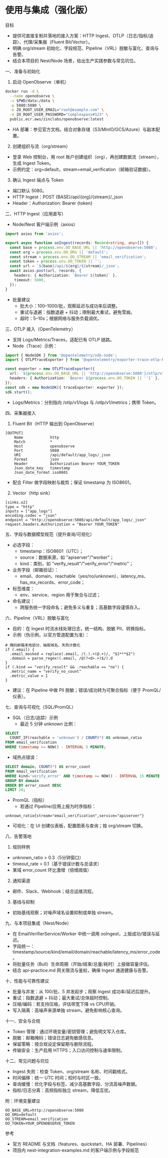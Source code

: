 # 使用与集成（强化版）

目标
- 提供可直接复制并落地的接入方案：HTTP Ingest、OTLP（日志/指标/追踪）、代理/采集器（Fluent Bit/Vector）。
- 明确 org/stream 初始化、字段规范、Pipeline（VRL）脱敏与富化、查询与告警。
- 结合本项目的 Nest/Node 场景，给出生产实践参数与常见坑位。

一、准备与初始化
1) 启动 OpenObserve（单机）
```bash
docker run -d \
  --name openobserve \
  -v $PWD/data:/data \
  -p 5080:5080 \
  -e ZO_ROOT_USER_EMAIL="root@example.com" \
  -e ZO_ROOT_USER_PASSWORD="Complexpass#123" \
  public.ecr.aws/zinclabs/openobserve:latest
```
- HA 部署：参见官方文档，结合对象存储（S3/MinIO/GCS/Azure）与副本配置。

2) 创建组织与流（org/stream）
- 登录 Web 控制台，用 root 账户创建组织（org），再创建数据流（stream），生成 Ingest Token。
- 示例约定：org=default，stream=email_verification（邮箱验证数据）。

3) 确认 Ingest 端点与 Token
- 端口默认 5080。
- HTTP Ingest：POST {BASE}/api/{org}/{stream}/_json
- Header：Authorization: Bearer {token}

二、HTTP Ingest（应用直写）
- Node/Nest 客户端示例（axios）
```ts
import axios from 'axios';

export async function ooIngest(records: Record<string, any>[]) {
  const base = process.env.OO_BASE_URL || 'http://openobserve:5080';
  const org = process.env.OO_ORG || 'default';
  const stream = process.env.OO_STREAM || 'email_verification';
  const token = process.env.OO_TOKEN || '';
  const url = `${base}/api/${org}/${stream}/_json`;
  await axios.post(url, records, {
    headers: { Authorization: `Bearer ${token}` },
    timeout: 5000,
  });
}
```
- 批量建议
  - 批大小：100–1000/批，观察延迟与成功率后调整。
  - 重试与退避：指数退避 + 抖动；限制最大重试，避免雪崩。
  - 超时：5–10s；根据网络与服务负载调优。

三、OTLP 接入（OpenTelemetry）
- 支持 Logs/Metrics/Traces，适配已有 OTLP 链路。
- Node（Trace）示例：
```ts
import { NodeSDK } from '@opentelemetry/sdk-node';
import { OTLPTraceExporter } from '@opentelemetry/exporter-trace-otlp-http';

const exporter = new OTLPTraceExporter({
  url: `${process.env.OO_BASE_URL || 'http://openobserve:5080'}/otlp/v1/traces`,
  headers: { Authorization: `Bearer ${process.env.OO_TOKEN || ''}` },
});
const sdk = new NodeSDK({ traceExporter: exporter });
sdk.start();
```
- Logs/Metrics：分别指向 /otlp/v1/logs 与 /otlp/v1/metrics；携带 Token。

四、采集器接入
1) Fluent Bit（HTTP 输出到 OpenObserve）
```
[OUTPUT]
    Name            http
    Match           *
    Host            openobserve
    Port            5080
    URI             /api/default/app_logs/_json
    Format          json
    Header          Authorization Bearer YOUR_TOKEN
    Json_date_key   timestamp
    Json_date_format iso8601
```
- 配合 Filter 做字段映射与裁剪；保证 timestamp 为 ISO8601。

2) Vector（http sink）
```
[sinks.o2]
type = "http"
inputs = ["app_logs"]
encoding.codec = "json"
endpoint = "http://openobserve:5080/api/default/app_logs/_json"
request.headers.Authorization = "Bearer YOUR_TOKEN"
```

五、字段与数据模型规范（提升查询/可视化）
- 必选字段：
  - timestamp：ISO8601（UTC）；
  - source：数据来源，如 "apiserver"/"worker"；
  - kind：类别，如 "verify_result"/"verify_error"/"metric"；
- 业务字段（邮箱验证）：
  - email、domain、reachable（yes/no/unknown）、latency_ms、has_mx_records、error_code；
- 标签维度：
  - env、service、region 用于聚合与过滤；
- 命名建议：
  - 跨服务统一字段命名；避免多义与重复；高基数字段谨慎存入。

六、Pipeline（VRL）脱敏与富化
- 目的：在 Ingest 时流水线处理日志，统一结构、脱敏 PII、转换指标。
- 示例（伪示例，以官方管道配置为准）：
```
# 掩码邮箱本地部分、抽取域名、失败计数化
if (.email) {
  .email_masked = replace(.email, /(.).+(@.+)/, "$1***$2")
  .domain = parse_regex!(.email, /@(?<d>.+)$/).d
}
if (.kind == "verify_result" && .reachable == "no") {
  .metric_name = "verify_no_count"
  .metric_value = 1
}
```
- 建议：在 Pipeline 中做 PII 脱敏；错误/成功转为可聚合指标（便于 PromQL/仪表）。

七、查询与可视化（SQL/PromQL）
- SQL（日志/追踪）示例
  - 最近 5 分钟 unknown 比例：
```sql
SELECT
  COUNT_IF(reachable = 'unknown') / COUNT(*) AS unknown_ratio
FROM email_verification
WHERE timestamp >= NOW() - INTERVAL 5 MINUTE;
```
  - 域热点错误：
```sql
SELECT domain, COUNT(*) AS error_count
FROM email_verification
WHERE kind='verify_error' AND timestamp >= NOW() - INTERVAL 15 MINUTE
GROUP BY domain
ORDER BY error_count DESC
LIMIT 10;
```
- PromQL（指标）
  - 若通过 Pipeline/应用上报为时序指标：
```
unknown_ratio{stream="email_verification",service="apiserver"}
```
- 可视化：在 UI 创建仪表板，配置图表与查询；按 org/stream 切换。

八、告警落地
1) 规则样例
- unknown_ratio > 0.3（5分钟窗口）
- timeout_rate > 0.1（基于错误计数与总请求）
- 某域 error_count 环比激增（倍增阈值）
2) 通知渠道
- 邮件、Slack、Webhook；结合运维流程。
3) 基线与抑制
- 初始基线观察；对噪声域名设置抑制或单独 stream。

九、与本项目集成（Nest/Node）
- 在 EmailVerifierService/Worker 中统一调用 ooIngest，上报成功/错误与延迟。
- 字段统一：timestamp/source/kind/email/domain/reachable/latency_ms/error_code。
- 将批量任务（Bull）生命周期（开始/结束/总量/耗时）上报做容量评估。
- 结合 api-practice.md 网关限流与鉴权，确保 Ingest 通道健康与告警。

十、性能与可靠性建议
- 批量与并发：从 100/批、5 并发起步；观察 Ingest 成功率/延迟后提升。
- 重试：指数退避 + 抖动；最大重试/总体超时控制。
- 压缩/编码：若支持压缩，评估带宽下降 vs CPU开销。
- 写入隔离：高噪声来源单独 stream，避免影响核心查询。

十一、安全与合规
- Token 管理：通过环境变量/密钥管理；避免明文写入仓库。
- 脱敏：邮箱掩码；错误日志避免敏感信息。
- 保留策略：按合规设定保留期与删除流程。
- 传输安全：生产启用 HTTPS；入口访问控制与速率限制。

十二、常见问题与坑位
- Ingest 失败：检查 Token、org/stream 名称、时间戳格式。
- 时间偏移：统一 UTC 时间；校时与时区一致。
- 查询缓慢：优化字段与标签、减少高基数字段、分流高噪声数据。
- 指标/日志分离：高频指标独立 stream，降低互扰。

附：环境变量建议
```
OO_BASE_URL=http://openobserve:5080
OO_ORG=default
OO_STREAM=email_verification
OO_TOKEN=YOUR_OPENOBSERVE_TOKEN
```

参考
- 官方 README 与文档（features、quickstart、HA 部署、Pipelines）
- 项目内 nest-integration-examples.md 的客户端示例与字段规范